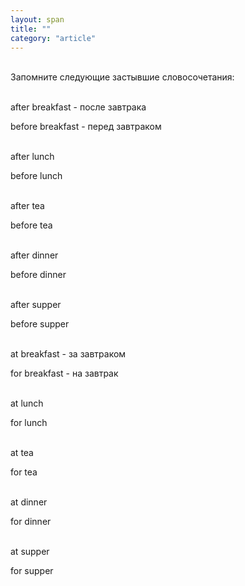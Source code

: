 ```yaml
---
layout: span
title: ""
category: "article"
---
```

<span class="rules"><br>Запомните следующие застывшие словосочетания:<br><br>

  after   breakfast - после завтрака    

  before   breakfast -  перед завтраком<br><br>

after   lunch    

  before   lunch<br><br>

after   tea    

  before  tea<br><br>

after   dinner    

  before   dinner<br><br>

after  supper    

  before   supper<br><br>

at   breakfast -  за завтраком    

  for   breakfast  - на завтрак  <br><br>

at   lunch    

  for  lunch<br><br>

at   tea    

  for  tea<br><br>

at   dinner    

  for   dinner<br><br>

at   supper    

  for supper<br></span>
